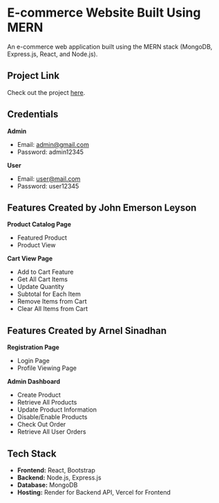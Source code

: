 # E-commerce Website Built Using MERN

An e-commerce web application built using the MERN stack (MongoDB, Express.js, React, and Node.js).

## Project Link

Check out the project [here](https://capstone3-wine.vercel.app).

## Credentials

**Admin**

- Email: admin@gmail.com
- Password: admin12345

**User**

- Email: user@mail.com
- Password: user12345

## Features Created by John Emerson Leyson

**Product Catalog Page**

- Featured Product
- Product View

**Cart View Page**

- Add to Cart Feature
- Get All Cart Items
- Update Quantity
- Subtotal for Each Item
- Remove Items from Cart
- Clear All Items from Cart

## Features Created by Arnel Sinadhan

**Registration Page**

- Login Page
- Profile Viewing Page

**Admin Dashboard**

- Create Product
- Retrieve All Products
- Update Product Information
- Disable/Enable Products
- Check Out Order
- Retrieve All User Orders

## Tech Stack

- **Frontend:** React, Bootstrap
- **Backend:** Node.js, Express.js
- **Database:** MongoDB
- **Hosting:** Render for Backend API, Vercel for Frontend

